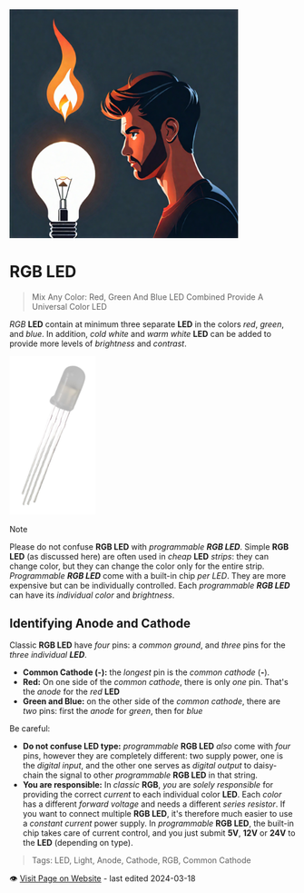 <img src="/assets/images/light.png" width="80%" height="80%" />
 
# RGB LED

> Mix Any Color: Red, Green And Blue LED Combined Provide A Universal Color LED


*RGB* **LED** contain at minimum three separate **LED** in the colors *red*, *green*, and *blue*. In addition, *cold white* and *warm white* **LED** can be added to provide more levels of *brightness* and *contrast*.

<img src="images/rgbled_t.png" width="30%" height="30%" />

> [!NOTE]
> Please do not confuse **RGB LED** with *programmable **RGB LED***. Simple **RGB LED** (as discussed here) are often used in *cheap* **LED** *strips*: they can change color, but they can change the color only for the entire strip.   
> *Programmable **RGB LED*** come with a built-in chip *per LED*. They are more expensive but can be individually controlled. Each *programmable **RGB LED*** can have its *individual color* and *brightness*.

## Identifying Anode and Cathode

Classic **RGB LED** have *four* pins: a *common ground*, and *three* pins for the *three individual **LED***.

* **Common Cathode (-):** the *longest* pin is the *common cathode* (**-**).
* **Red:** On one side of the *common cathode*, there is only *one* pin. That's the *anode* for the *red* **LED**
* **Green and Blue:** on the other side of the *common cathode*, there are *two* pins: first the *anode* for *green*, then for *blue*



Be careful:

* **Do not confuse LED type:** *programmable* **RGB LED** *also* come with *four* pins, however they are completely different: two supply power, one is the *digital input*, and the other one serves as *digital output* to daisy-chain the signal to other *programmable* **RGB LED** in that string.
* **You are responsible:** In *classic* **RGB**, *you* are *solely responsible* for providing the correct *current* to each individual color **LED**. Each *color* has a different *forward voltage* and needs a different *series resistor*. If you want to connect multiple **RGB LED**, it's therefore much easier to use a *constant current* power supply. In *programmable* **RGB LED**, the built-in chip takes care of current control, and you just submit **5V**, **12V** or **24V** to the **LED** (depending on type).



> Tags: LED, Light, Anode, Cathode, RGB, Common Cathode

:eye:&nbsp;[Visit Page on Website](https://done.land/components/light/led/rgb?698156031318243445) - last edited 2024-03-18
